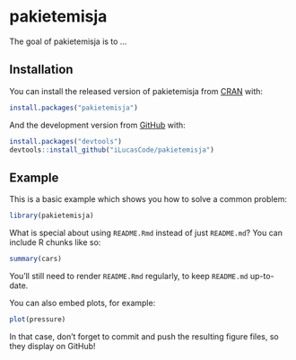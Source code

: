 
<!-- README.md is generated from README.Rmd. Please edit that file -->

# pakietemisja

<!-- badges: start -->

<!-- badges: end -->

The goal of pakietemisja is to …

## Installation

You can install the released version of pakietemisja from
[CRAN](https://CRAN.R-project.org) with:

``` r
install.packages("pakietemisja")
```

And the development version from [GitHub](https://github.com/) with:

``` r
install.packages("devtools")
devtools::install_github("iLucasCode/pakietemisja")
```

## Example

This is a basic example which shows you how to solve a common problem:

``` r
library(pakietemisja)
```

What is special about using `README.Rmd` instead of just `README.md`?
You can include R chunks like so:

``` r
summary(cars)
```

You’ll still need to render `README.Rmd` regularly, to keep `README.md`
up-to-date.

You can also embed plots, for example:

``` r
plot(pressure)
```

In that case, don’t forget to commit and push the resulting figure
files, so they display on GitHub\!
